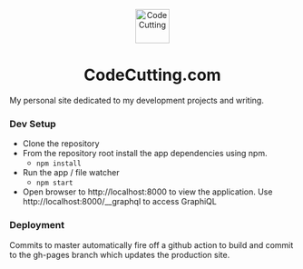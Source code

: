 <p align="center">
  <a href="https://recipes.codecutting.com">
    <img alt="CodeCutting" src="https://www.codecutting.com/static/media/logo.d3776f2c.png" width="60" />
  </a>
</p>
<h1 align="center">
  CodeCutting.com
</h1>

My personal site dedicated to my development projects and writing.

### Dev Setup

- Clone the repository
- From the repository root install the app dependencies using npm.
  - `npm install`
- Run the app / file watcher
  - `npm start`
- Open browser to http://localhost:8000 to view the application. Use http://localhost:8000/__graphql to access GraphiQL

### Deployment

Commits to master automatically fire off a github action to build and commit to the gh-pages branch which updates the production site.

